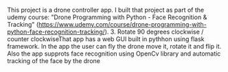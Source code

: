This project is a drone controller app. I built that project as part of the udemy course: "Drone Programming with Python - Face Recognition & Tracking" (https://www.udemy.com/course/drone-programming-with-python-face-recognition-tracking/).
3. Rotate 90 degrees clockwise / counter clockwiseThat app has a web GUI built in pythhon using flask framework. In the app the user can fly the drone move it, rotate it and flip it. 
Also the app supprots face recognition using OpenCv library and automatic tracking of the face by the drone
